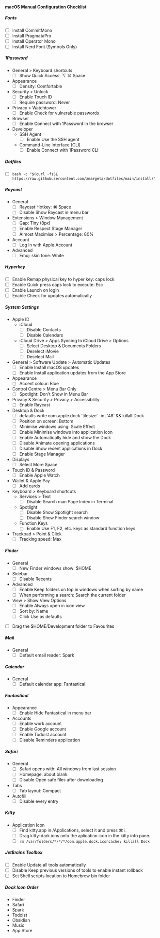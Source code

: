 #### macOS Manual Configuration Checklist

##### Fonts

- [ ] Install CommitMono
- [ ] Install PragmataPro
- [ ] Install Operator Mono
- [ ] Install Nerd Font (Symbols Only)

##### 1Password

- General > Keyboard shortcuts
    - [ ] Show Quick Access: ⌥ ⌘ Space
- Appearance
  - [ ] Density: Comfortable
- Security > Unlock
  - [ ] Enable Touch ID
  - [ ] Require password: Never
- Privacy > Watchtower
  - [ ] Enable Check for vulnerable passwords
- Browser
  - [ ] Enable Connect with 1Password in the browser
- Developer
  - SSH Agent
    - [ ] Enable Use the SSH agent
  - Command-Line Interface (CLI)
    - [ ] Enable Connect with 1Password CLI

##### Dotfiles

- [ ] `bash -c "$(curl -fsSL https://raw.githubusercontent.com/zmargeta/dotfiles/main/install)"`

##### Raycast

- General
  - [ ] Raycast Hotkey: ⌘ Space
  - [ ] Disable Show Raycast in menu bar
- Extensions > Window Management
    - [ ] Gap: Tiny (8px)
    - [ ] Enable Respect Stage Manager
    - [ ] Almost Maximise > Percentage: 80%
- Account
  - [ ] Log In with Apple Account
- Advanced
  - [ ] Emoji skin tone: White

##### Hyperkey

- [ ] Enable Remap physical key to hyper key: caps lock
- [ ] Enable Quick press caps lock to execute: Esc
- [ ] Enable Launch on login
- [ ] Enable Check for updates automatically

##### System Settings

- Apple ID
  - iCloud
    - [ ] Disable Contacts
    - [ ] Disable Calendars
  - iCloud Drive > Apps Syncing to iCloud Drive > Options
    - [ ] Select Desktop & Documents Folders
    - [ ] Deselect iMovie
    - [ ] Deselect Mail
- General > Software Update > Automatic Updates
  - [ ] Enable Install macOS updates
  - [ ] Enable Install application updates from the App Store
- Appearance
  - [ ] Accent colour: Blue
- Control Centre > Menu Bar Only
  - [ ] Spotlight: Don't Show in Menu Bar
- Privacy & Security > Privacy > Accessibility
    - [ ] Enable Raycast
- Desktop & Dock
  - [ ] defaults write com.apple.dock 'tilesize' -int '48' && killall Dock
  - [ ] Position on screen: Bottom
  - [ ] Minimise windows using: Scale Effect
  - [ ] Enable Minimise windows into application icon
  - [ ] Enable Automatically hide and show the Dock
  - [ ] Disable Animate opening applications
  - [ ] Disable Show recent applications in Dock
  - [ ] Enable Stage Manager
- Displays
  - [ ] Select More Space
- Touch ID & Password
  - [ ] Enable Apple Watch
- Wallet & Apple Pay
  - [ ] Add cards
- Keyboard > Keyboard shortcuts
  - Services > Text
    - [ ] Disable Search man Page Index in Terminal
  - Spotlight
    - [ ] Disable Show Spotlight search
    - [ ] Disable Show Finder search window
  - Function Keys
    -  [ ] Enable Use F1, F2, etc. keys as standard function keys
- Trackpad > Point & Click
  - [ ] Tracking speed: Max 

##### Finder

- General
  - [ ] New Finder windows show: $HOME
- Sidebar
  - [ ] Disable Recents
- Advanced
  - [ ] Enable Keep folders on top in windows when sorting by name
  - [ ] When performing a search: Search the current folder
- View > Show View Options
  - [ ] Enable Always open in icon view
  - [ ] Sort by: Name
  - [ ] Click Use as defaults
- [ ] Drag the $HOME/Development folder to Favourites

##### Mail

- General
  - [ ] Default email reader: Spark

##### Calendar

- General
  - [ ] Default calendar app: Fantastical

##### Fantastical

- Appearance
  - [ ] Enable Hide Fantastical in menu bar
- Accounts
  - [ ] Enable work account
  - [ ] Enable Google account
  - [ ] Enable Todoist account
  - [ ] Disable Reminders application

##### Safari

- General
  - [ ] Safari opens with: All windows from last session
  - [ ] Homepage: about:blank
  - [ ] Disable Open safe files after downloading
- Tabs
  - [ ] Tab layout: Compact
- Autofill
  - [ ] Disable every entry

##### Kitty

- Application Icon
  - [ ] Find kitty.app in /Applications, select it and press ⌘ i.
  - [ ] Drag kitty-dark.icns onto the aplication icon in the kitty info pane.
  - [ ] `rm /var/folders/*/*/*/com.apple.dock.iconcache; killall Dock`

##### JetBrains Toolbox

- [ ] Enable Update all tools automatically
- [ ] Disable Keep previous versions of tools to enable instant rollback
- [ ] Set Shell scripts location to Homebrew bin folder

##### Dock Icon Order

- Finder
- Safari
- Spark
- Todoist
- Obsidian
- Music
- App Store


